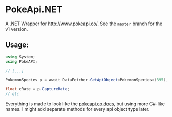 PokeApi.NET
===========

A .NET Wrapper for http://www.pokeapi.co/. See the `master` branch for the v1 version.

Usage:
-----------------------------

``` cs
using System;
using PokeAPI;

// [...]

PokemonSpecies p = await DataFetcher.GetApiObject<PokemonSpecies>(395); -OR- p = await DataFetcher.GetNamedApiObject<PokemonSpecies>("lucario");

float cRate = p.CaptureRate;
// etc
```

Everything is made to look like the [pokeapi.co docs](http://pokeapi.co/docsv2/), but using more C#-like names. I might add separate methods for every api object type later.
